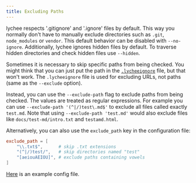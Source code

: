```yaml
---
title: Excluding Paths
---
```


lychee respects '.gitignore' and '.ignore' files by default.
This way you normally don't have to manually exclude directories such as `.git`, `node_modules` or `vendor`.
This default behavior can be disabled with `--no-ignore`.
Additionally, lychee ignores hidden files by default.
To traverse hidden directories and check hidden files use `--hidden`.

Sometimes it is necessary to skip specific paths from being checked.
You might think that you can just put the path in the [`.lycheeignore`](/recipes/excluding-links) file, but that won't work.
The `.lycheeignore` file is used for excluding URLs, not paths (same as the `--exclude` option).

Instead, you can use the `--exclude-path` flag to exclude paths from being checked.
The values are treated as regular expressions.
For example you can use `--exclude-path '(^|/)test\.md$'` to exclude all files called exactly `test.md`.
Note that using `--exclude-path 'test.md'` would also exclude files like `docs/test-md/intro.txt` and `testamd.html`.

Alternatively, you can also use the `exclude_path` key in the configuration file:

```toml title="lychee.toml"
exclude_path = [
    "\\.txt$",      # skip .txt extensions
    "(^|/)test/",   # skip directories named "test"
    "[aeiouAEIOU]", # exclude paths containing vowels
]
```

[Here](https://github.com/mre/endler.dev/blob/50d8d5f90dbafa445c9455e420a40f8866f3e1c7/lychee.toml#L28) is an example config file.
